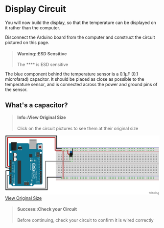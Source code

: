 # Display Circuit

You will now build the display, so that the temperature can be displayed on it rather than the computer.

Disconnect the Arduino board from the computer and construct the circuit pictured on this page.

> #### Warning::ESD Sensitive
> The **** is ESD sensitive

The blue component behind the temperature sensor is a 0.1&micro;F (0.1 microfarad) capacitor. It should be placed as close as possible to the temperature sensor, and is connected across the power and ground pins of the sensor.

## What's a capacitor?

> #### Info::View Original Size
> Click on the circuit pictures to see them at their original size

![](/assets/temperature_sensor_breadboard.png)
[View Original Size](assets/temperature_sensor_breadboard.png)

> #### Success::Check your Circuit
> Before continuing, check your circuit to confirm it is wired correctly

